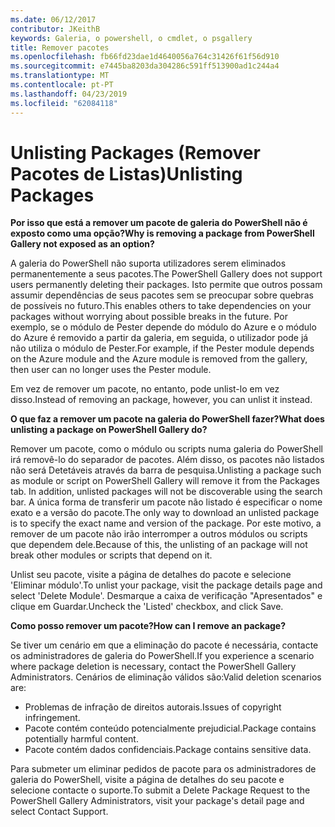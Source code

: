 ```yaml
---
ms.date: 06/12/2017
contributor: JKeithB
keywords: Galeria, o powershell, o cmdlet, o psgallery
title: Remover pacotes
ms.openlocfilehash: fb66fd23dae1d4640056a764c31426f61f56d910
ms.sourcegitcommit: e7445ba8203da304286c591ff513900ad1c244a4
ms.translationtype: MT
ms.contentlocale: pt-PT
ms.lasthandoff: 04/23/2019
ms.locfileid: "62084118"
---
```

# <a name="unlisting-packages"></a><span data-ttu-id="b4cf0-103">Unlisting Packages (Remover Pacotes de Listas)</span><span class="sxs-lookup"><span data-stu-id="b4cf0-103">Unlisting Packages</span></span>

<span data-ttu-id="b4cf0-104">**Por isso que está a remover um pacote de galeria do PowerShell não é exposto como uma opção?**</span><span class="sxs-lookup"><span data-stu-id="b4cf0-104">**Why is removing a package from PowerShell Gallery not exposed as an option?**</span></span>

<span data-ttu-id="b4cf0-105">A galeria do PowerShell não suporta utilizadores serem eliminados permanentemente a seus pacotes.</span><span class="sxs-lookup"><span data-stu-id="b4cf0-105">The PowerShell Gallery does not support users permanently deleting their packages.</span></span>
<span data-ttu-id="b4cf0-106">Isto permite que outros possam assumir dependências de seus pacotes sem se preocupar sobre quebras de possíveis no futuro.</span><span class="sxs-lookup"><span data-stu-id="b4cf0-106">This enables others to take dependencies on your packages without worrying about possible breaks in the future.</span></span>
<span data-ttu-id="b4cf0-107">Por exemplo, se o módulo de Pester depende do módulo do Azure e o módulo do Azure é removido a partir da galeria, em seguida, o utilizador pode já não utiliza o módulo de Pester.</span><span class="sxs-lookup"><span data-stu-id="b4cf0-107">For example, if the Pester module depends on the Azure module and the Azure module is removed from the gallery, then user can no longer uses the Pester module.</span></span>

<span data-ttu-id="b4cf0-108">Em vez de remover um pacote, no entanto, pode unlist-lo em vez disso.</span><span class="sxs-lookup"><span data-stu-id="b4cf0-108">Instead of removing an package, however, you can unlist it instead.</span></span>

<span data-ttu-id="b4cf0-109">**O que faz a remover um pacote na galeria do PowerShell fazer?**</span><span class="sxs-lookup"><span data-stu-id="b4cf0-109">**What does unlisting a package on PowerShell Gallery do?**</span></span>

<span data-ttu-id="b4cf0-110">Remover um pacote, como o módulo ou scripts numa galeria do PowerShell irá removê-lo do separador de pacotes. Além disso, os pacotes não listados não será Detetáveis através da barra de pesquisa.</span><span class="sxs-lookup"><span data-stu-id="b4cf0-110">Unlisting a package such as module or script on PowerShell Gallery will remove it from the Packages tab. In addition, unlisted packages will not be discoverable using the search bar.</span></span>
<span data-ttu-id="b4cf0-111">A única forma de transferir um pacote não listado é especificar o nome exato e a versão do pacote.</span><span class="sxs-lookup"><span data-stu-id="b4cf0-111">The only way to download an unlisted package is to specify the exact name and version of the package.</span></span>
<span data-ttu-id="b4cf0-112">Por este motivo, a remover de um pacote não irão interromper a outros módulos ou scripts que dependem dele.</span><span class="sxs-lookup"><span data-stu-id="b4cf0-112">Because of this, the unlisting of an package will not break other modules or scripts that depend on it.</span></span>

<span data-ttu-id="b4cf0-113">Unlist seu pacote, visite a página de detalhes do pacote e selecione 'Eliminar módulo'.</span><span class="sxs-lookup"><span data-stu-id="b4cf0-113">To unlist your package, visit the package details page and select 'Delete Module'.</span></span> <span data-ttu-id="b4cf0-114">Desmarque a caixa de verificação "Apresentados" e clique em Guardar.</span><span class="sxs-lookup"><span data-stu-id="b4cf0-114">Uncheck the 'Listed' checkbox, and click Save.</span></span>

<span data-ttu-id="b4cf0-115">**Como posso remover um pacote?**</span><span class="sxs-lookup"><span data-stu-id="b4cf0-115">**How can I remove an package?**</span></span>

<span data-ttu-id="b4cf0-116">Se tiver um cenário em que a eliminação do pacote é necessária, contacte os administradores de galeria do PowerShell.</span><span class="sxs-lookup"><span data-stu-id="b4cf0-116">If you experience a scenario where package deletion is necessary, contact the PowerShell Gallery Administrators.</span></span>
<span data-ttu-id="b4cf0-117">Cenários de eliminação válidos são:</span><span class="sxs-lookup"><span data-stu-id="b4cf0-117">Valid deletion scenarios are:</span></span>
- <span data-ttu-id="b4cf0-118">Problemas de infração de direitos autorais.</span><span class="sxs-lookup"><span data-stu-id="b4cf0-118">Issues of copyright infringement.</span></span>
- <span data-ttu-id="b4cf0-119">Pacote contém conteúdo potencialmente prejudicial.</span><span class="sxs-lookup"><span data-stu-id="b4cf0-119">Package contains potentially harmful content.</span></span>
- <span data-ttu-id="b4cf0-120">Pacote contém dados confidenciais.</span><span class="sxs-lookup"><span data-stu-id="b4cf0-120">Package contains sensitive data.</span></span>

<span data-ttu-id="b4cf0-121">Para submeter um eliminar pedidos de pacote para os administradores de galeria do PowerShell, visite a página de detalhes do seu pacote e selecione contacte o suporte.</span><span class="sxs-lookup"><span data-stu-id="b4cf0-121">To submit a Delete Package Request to the PowerShell Gallery Administrators, visit your package's detail page and select Contact Support.</span></span>
